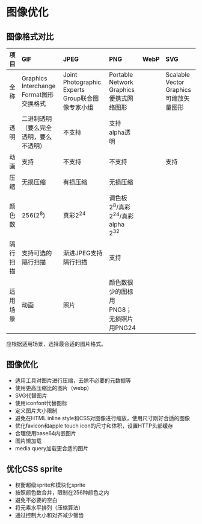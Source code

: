 # 图像优化

## 图像格式对比


| **项目** | **GIF** | **JPEG** | **PNG** | **WebP** | **SVG** |
| :--- | :--- | :--- | :--- | :--- | :--- |
| 全称 | Graphics Interchange Format图形交换格式 | Joint Photographic Experts Group联合图像专家小组 | Portable Network Graphics便携式网络图形 | | Scalable Vector Graphics可缩放矢量图形 |
| 透明 | 二进制透明（要么完全透明，要么不透明） | 不支持 | 支持alpha透明 | | |
| 动画 | 支持 | 不支持 | 不支持 | | 支持 |
| 压缩 | 无损压缩 | 有损压缩 | 无损压缩 | | |
| 颜色数 | 256(2<sup>8</sup>) | 真彩2<sup>24</sup> | 调色板2<sup>8</sup>/真彩2<sup>24</sup>/真彩alpha 2<sup>32</sup> | | |
| 隔行扫描 | 支持可选的隔行扫描 | 渐进JPEG支持隔行扫描 | 支持 | | |
| 适用场景 | 动画 | 照片 | 颜色数很少的图标用PNG8；无损照片用PNG24 | | |


应根据适用场景，选择最合适的图片格式。

## 图像优化

* 适用工具对图片进行压缩，去除不必要的元数据等
* 使用更高压缩比的图片（webp）
* SVG代替图片
* 使用iconfont代替图标
* 定义图片大小限制
* 避免在HTML inline style和CSS对图像进行缩放，使用尺寸刚好合适的图像
* 优化favicon和apple touch icon的尺寸和体积，设置HTTP头部缓存
* 合理使用base64内嵌图片
* 图片懒加载
* media query加载更合适的图片

## 优化CSS sprite

* 权衡超级sprite和模块化sprite
* 按照颜色数合并，限制在256种颜色之内
* 避免不必要的空白
* 将元素水平排列（压缩算法）
* 通过控制大小和对齐减少锯齿

